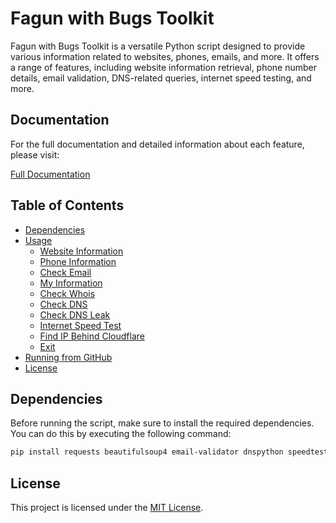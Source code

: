 # Fagun with Bugs Toolkit

Fagun with Bugs Toolkit is a versatile Python script designed to provide various information related to websites, phones, emails, and more. It offers a range of features, including website information retrieval, phone number details, email validation, DNS-related queries, internet speed testing, and more.

## Documentation

For the full documentation and detailed information about each feature, please visit:

[Full Documentation](https://fagun18.github.io/FagunWithBugs/project/fagun_toolkit.html)

## Table of Contents

- [Dependencies](#dependencies)
- [Usage](#usage)
  - [Website Information](#1-website-information)
  - [Phone Information](#2-phone-information)
  - [Check Email](#3-check-email)
  - [My Information](#4-my-information)
  - [Check Whois](#5-check-whois)
  - [Check DNS](#6-check-dns)
  - [Check DNS Leak](#7-check-dns-leak)
  - [Internet Speed Test](#8-internet-speed-test)
  - [Find IP Behind Cloudflare](#9-find-ip-behind-cloudflare)
  - [Exit](#10-exit)
- [Running from GitHub](#running-from-github)
- [License](#license)

## Dependencies

Before running the script, make sure to install the required dependencies. You can do this by executing the following command:

```bash
pip install requests beautifulsoup4 email-validator dnspython speedtest-cli
```


## License
This project is licensed under the [MIT License](https://github.com/fagun18/fagun_toolkit/blob/main/LICENSE).

